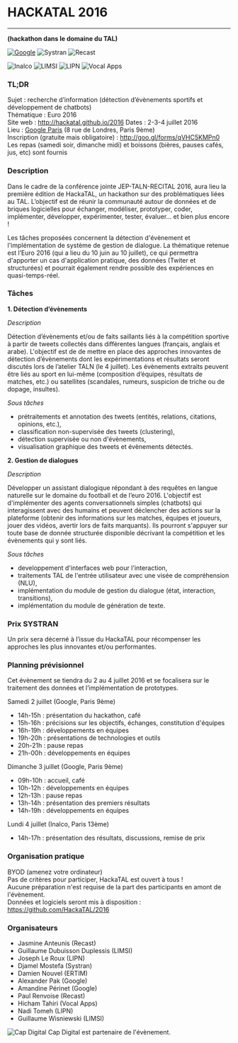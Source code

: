 # HACKATAL 2016
---------------

**(hackathon dans le domaine du TAL)**

[![Google](https://raw.githubusercontent.com/HackaTAL/2016/gh-pages/logo-google.png)](http://www.google.fr)
![Systran](https://raw.githubusercontent.com/HackaTAL/2016/gh-pages/logo-systran.png)
![Recast](https://raw.githubusercontent.com/HackaTAL/2016/gh-pages/logo-recast.png)

![Inalco](https://raw.githubusercontent.com/HackaTAL/2016/gh-pages/logo-inalco.png)
![LIMSI](https://raw.githubusercontent.com/HackaTAL/2016/gh-pages/logo-limsi.png)
![LIPN](https://raw.githubusercontent.com/HackaTAL/2016/gh-pages/logo-lipn.png)
![Vocal Apps](https://raw.githubusercontent.com/HackaTAL/2016/gh-pages/logo-vocalapps.png)

### TL;DR

Sujet : recherche d’information (détection d’évènements sportifs et développement de chatbots)  
Thématique : Euro 2016  
Site web : http://hackatal.github.io/2016
Dates : 2-3-4 juillet 2016  
Lieu : [Google Paris](https://goo.gl/maps/yPgc5XcT5B92) (8 rue de Londres, Paris 9ème)  
Inscription (gratuite mais obligatoire) : http://goo.gl/forms/qVHC5KMPn0  
Les repas (samedi soir, dimanche midi) et boissons (bières, pauses cafés, jus, etc) sont fournis

### Description

Dans le cadre de la conférence jointe JEP-TALN-RECITAL 2016, aura lieu la première édition de HackaTAL, un hackathon sur des problématiques liées au TAL. L’objectif est de réunir la communauté autour de données et de briques logicielles pour échanger, modéliser, prototyper, coder, implémenter, développer, expérimenter, tester, évaluer... et bien plus encore !

Les tâches proposées concernent la détection d'évènement et l'implémentation de système de gestion de dialogue. La thématique retenue est l’Euro 2016 (qui a lieu du 10 juin au 10 juillet), ce qui permettra d'apporter un cas d'application pratique, des données (Twiter et structurées) et pourrait également rendre possible des expériences en quasi-temps-réel.

### Tâches

**1. Détection d’évènements**

*Description*

Détection d’évènements et/ou de faits saillants liés à la compétition sportive à partir de tweets collectés dans différentes langues (français, anglais et arabe). L'objectif est de de mettre en place des approches innovantes de détection d’évènements dont les expérimentations et résultats seront discutés lors de l’atelier TALN (le 4 juillet). Les évènements extraits peuvent être liés au sport en lui-même (composition d’équipes, résultats de matches, etc.) ou satellites (scandales, rumeurs, suspicion de triche ou de dopage, insultes).

*Sous tâches*

- prétraitements et annotation des tweets (entités, relations, citations, opinions, etc.),
- classification non-supervisée des tweets (clustering),
- détection supervisée ou non d'évènements,
- visualisation graphique des tweets et évènements détectés.

**2. Gestion de dialogues**

*Description*

Développer un assistant dialogique répondant à des requêtes en langue naturelle sur le domaine du football et de l’euro 2016. L'objectif est d'implémenter des agents conversationnels simples (chatbots) qui interagissent avec des humains et peuvent déclencher des actions sur la plateforme (obtenir des informations sur les matches, équipes et joueurs, jouer des vidéos, avertir lors de faits marquants). Ils pourront s'appuyer sur toute base de donnée structurée disponible décrivant la compétition et les évènements qui y sont liés.

*Sous tâches*

- developpement d'interfaces web pour l'interaction,
- traitements TAL de l'entrée utilisateur avec une visée de compréhension (NLU),
- implémentation du module de gestion du dialogue (état, interaction, transitions),
- implémentation du module de génération de texte.

### Prix SYSTRAN

Un prix sera décerné à l’issue du HackaTAL pour récompenser les approches les plus innovantes et/ou performantes.

### Planning prévisionnel

Cet évènement se tiendra du 2 au 4 juillet 2016 et se focalisera sur le traitement des données et l’implémentation de prototypes.

Samedi 2 juillet (Google, Paris 9ème)

- 14h-15h : présentation du hackathon, café
- 15h-16h : précisions sur les objectifs, échanges, constitution d'équipes
- 16h-19h : développements en équipes
- 19h-20h : présentations de technologies et outils
- 20h-21h : pause repas
- 21h-00h : développements en équipes

Dimanche 3 juillet (Google, Paris 9ème)

- 09h-10h : accueil, café
- 10h-12h : développements en équipes
- 12h-13h : pause repas
- 13h-14h : présentation des premiers résultats
- 14h-19h : développements en équipes

Lundi 4 juillet (Inalco, Paris 13ème)

- 14h-17h : présentation des résultats, discussions, remise de prix

### Organisation pratique

BYOD (amenez votre ordinateur)  
Pas de critères pour participer, HackaTAL est ouvert à tous !  
Aucune préparation n'est requise de la part des participants en amont de l'évènement.  
Données et logiciels seront mis à disposition : https://github.com/HackaTAL/2016  

### Organisateurs

- Jasmine Anteunis (Recast)
- Guillaume Dubuisson Duplessis (LIMSI)
- Joseph Le Roux (LIPN)
- Djamel Mostefa (Systran)
- Damien Nouvel (ERTIM)
- Alexander Pak (Google)
- Amandine Périnet (Google)
- Paul Renvoise (Recast)
- Hicham Tahiri (Vocal Apps)
- Nadi Tomeh (LIPN)
- Guillaume Wisniewski (LIMSI)

![Cap Digital](https://raw.githubusercontent.com/HackaTAL/2016/gh-pages/logo-capdigital.png)
Cap Digital est partenaire de l'évènement.
